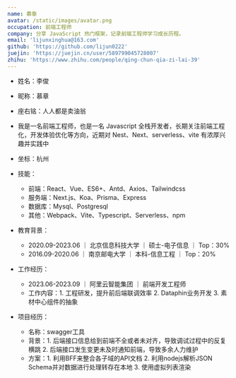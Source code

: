 ```yaml
---
name: 慕章
avatar: /static/images/avatar.png
occupation: 前端工程师
company: 分享 JavaScript 热门框架，记录前端工程师学习成长历程。
email: 'lijunxinghua@163.com'
github: 'https://github.com/lijun0222'
juejin: 'https://juejin.cn/user/589799045728007'
zhihu: 'https://www.zhihu.com/people/qing-chun-qia-zi-lai-39'
---
```


- 姓名：李俊
- 昵称：慕章
- 座右铭：人人都是卖油翁
- 我是一名前端工程师，也是一名 Javascript 全栈开发者，长期关注前端工程化，开发体验优化等方向，近期对 Nest、Next、serverless、vite 有浓厚兴趣并实践中
- 坐标：杭州
- 技能：
  - 前端：React、Vue、ES6+、Antd、Axios、Tailwindcss
  - 服务端：Next.js、Koa、Prisma、Express
  - 数据库：Mysql、Postgresql
  - 其他：Webpack、Vite、Typescript、Serverless、npm
- 教育背景：
  - 2020.09-2023.06  ｜  北京信息科技大学  ｜  硕士-电子信息   ｜  Top：30%
  - 2016.09-2020.06   ｜   南京邮电大学   ｜   本科-信息工程   ｜  Top：20%

- 工作经历：
  - 2023.06-2023.09  ｜  阿里云智能集团   ｜ 前端开发工程师
  - 工作内容：1. 工程研发，提升前后端联调效率  2. Dataphin业务开发  3. 素材中心组件的抽象

- 项目经历：
  - 名称：swagger工具
  - 背景：1. 后端接口信息给到前端不全或者未对齐，导致调试过程中的反复横跳 2. 后端接口发生变更未及时通知前端，导致多余人力维护
  - 方案：1. 利用BFF来整合各子域的API文档 2. 利用nodejs解析JSON Schema并对数据进行处理转存在本地 3. 使用虚拟列表渲染

  

